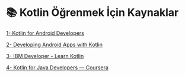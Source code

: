 # 📚 Kotlin Öğrenmek İçin Kaynaklar

[1- Kotlin for Android Developers](https://www.udacity.com/course/kotlin-for-android-developers--ud888)

[2- Developing Android Apps with Kotlin](https://www.udacity.com/course/developing-android-apps-with-kotlin--ud9012)

[3- IBM Developer - Learn Kotlin](https://developer.ibm.com/series/learn-kotlin/)

[4- Kotlin for Java Developers — Coursera](https://www.coursera.org/learn/kotlin-for-java-developers)
